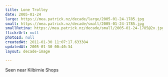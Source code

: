 ```yaml
---
title: Lone Trolley
date: 2005-01-24
large: https://mea.patrick.nz/decade/large/2005-01-24-1785.jpg
small: https://mea.patrick.nz/decade/small/2005-01-24-1785.jpg
smallRetina: https://mea.patrick.nz/decade/small/2005-01-24-1785@2x.jpg
flickrUrl: null
photoId: null
createdAt: 2011-01-30 11:07:17.633384
updatedAt: 2005-01-30 00:40:34
layout: decade-image

---
```

Seen near Kilbirnie Shops
